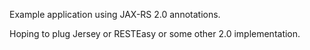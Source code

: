 Example application using JAX-RS 2.0 annotations.

Hoping to plug Jersey or RESTEasy or some other 2.0 implementation.